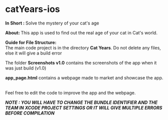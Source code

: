 # catYears-ios
<b> In Short : </b> Solve the mystery of your cat's age

<b> About: </b> This app is used to find out the real age of your cat in Cat's world.

<b> Guide for File Structure: </b> <br>
The main code project is in the directory <b>Cat Years</b>. Do not delete any files, else it will give a build error

The folder <b>Screenshots v1.0</b> contains the screenshots of the app when it was just build (v1.0)

<b>app_page.html</b> contains a webpage made to market and showcase the app.

<br>Feel free to edit the code to improve the app and the webpage.

<b><i> NOTE : YOU WILL HAVE TO CHANGE THE BUNDLE IDENTIFIER AND THE TEAM IN XCODE PROJECT SETTINGS OR IT WILL GIVE MULTIPLE ERRORS BEFORE COMPILATION </i></b>
